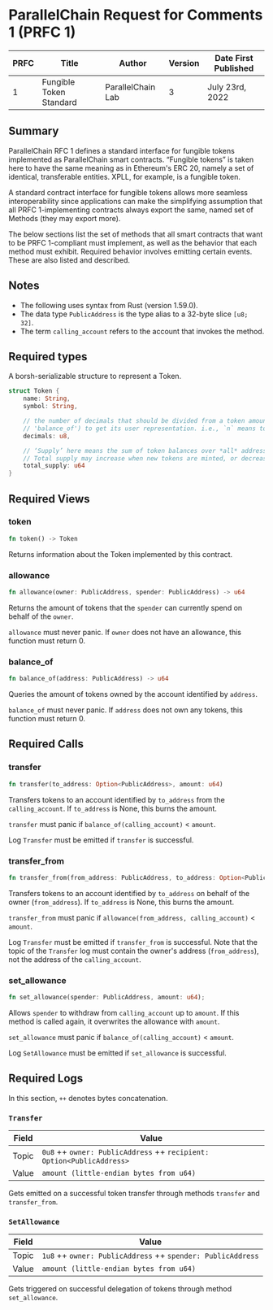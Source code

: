 # ParallelChain Request for Comments 1 (PRFC 1)

| PRFC | Title | Author | Version | Date First Published |
| --- | ----- | ---- | --- | --- |
| 1   | Fungible Token Standard | ParallelChain Lab | 3 | July 23rd, 2022 | 

## Summary

ParallelChain RFC 1 defines a standard interface for fungible tokens implemented as ParallelChain smart contracts. “Fungible tokens” is taken here to have the same meaning as in Ethereum's ERC 20, namely a set of identical, transferable entities. XPLL, for example, is a fungible token.

A standard contract interface for fungible tokens allows more seamless interoperability since applications can make the simplifying assumption that all PRFC 1-implementing contracts always export the same, named set of Methods (they may export more).

The below sections list the set of methods that all smart contracts that want to be PRFC 1-compliant must implement, as well as the behavior that each method must exhibit. Required behavior involves emitting certain events. These are also listed and described.

## Notes

- The following uses syntax from Rust (version 1.59.0).
- The data type `PublicAddress` is the type alias to a 32-byte slice `[u8; 32]`. 
- The term `calling_account` refers to the account that invokes the method.

## Required types

A borsh-serializable structure to represent a Token.

```rust
struct Token {
    name: String,
    symbol: String,

    // the number of decimals that should be divided from a token amount (such as that returned by the method
    // 'balance_of') to get its user representation. i.e., `n` means to divide the token amount by `10^n`.
    decimals: u8,

    // ‘Supply’ here means the sum of token balances over *all* addresses at any given point in time.
    // Total supply may increase when new tokens are minted, or decrease when tokens are burned.
    total_supply: u64
}
```

## Required Views 

### token

```rust
fn token() -> Token
```

Returns information about the Token implemented by this contract.

### allowance

```rust
fn allowance(owner: PublicAddress, spender: PublicAddress) -> u64
```

Returns the amount of tokens that the `spender` can currently spend on behalf of the `owner`.

`allowance` must never panic. If `owner` does not have an allowance, this function must return 0.

### balance_of

```rust
fn balance_of(address: PublicAddress) -> u64
```

Queries the amount of tokens owned by the account identified by `address`.

`balance_of` must never panic. If `address` does not own any tokens, this function must return 0.


## Required Calls

### transfer
```rust
fn transfer(to_address: Option<PublicAddress>, amount: u64)
```

Transfers tokens to an account identified by `to_address` from the `calling_account`. If `to_address` is None, this burns the amount.

`transfer` must panic if `balance_of(calling_account)` < `amount`.

Log `Transfer` must be emitted if `transfer` is successful.


### transfer_from
```rust
fn transfer_from(from_address: PublicAddress, to_address: Option<PublicAddress>, amount: u64)
```

Transfers tokens to an account identified by `to_address` on behalf of the owner (`from_address`). If `to_address` is None, this burns the amount.

`transfer_from` must panic if `allowance(from_address, calling_account)` < `amount`.

Log `Transfer` must be emitted if `transfer_from` is successful. Note that the topic of the `Transfer` log must contain the owner's address (`from_address`), not the address of the `calling_account`.

### set_allowance
```rust
fn set_allowance(spender: PublicAddress, amount: u64);
```

Allows `spender` to withdraw from `calling_account` up to `amount`. If this method is called again, it overwrites the allowance with `amount`.

`set_allowance` must panic if `balance_of(calling_account)` < `amount`.

Log `SetAllowance` must be emitted if `set_allowance` is successful.

## Required Logs

In this section, `++` denotes bytes concatenation.

### `Transfer`

| Field | Value |
| ----- | ----- |
| Topic | `0u8` ++ `owner: PublicAddress` ++ `recipient: Option<PublicAddress>`  |
| Value | `amount (little-endian bytes from u64)` |

Gets emitted on a successful token transfer through methods `transfer` and `transfer_from`.

### `SetAllowance`

| Field | Value |
| ----- | ----- |
| Topic | `1u8` ++ `owner: PublicAddress` ++ `spender: PublicAddress` |
| Value | `amount (little-endian bytes from u64)` |

Gets triggered on successful delegation of tokens through method `set_allowance`. 
